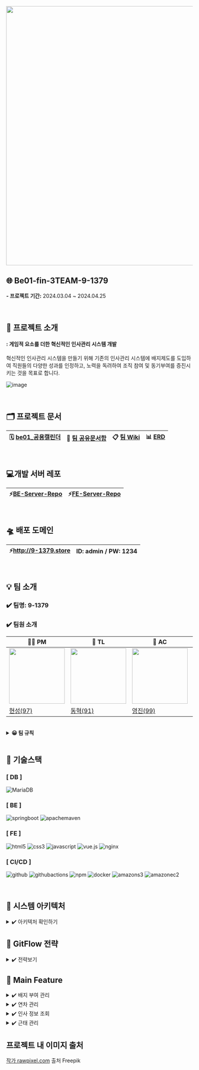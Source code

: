 <div align="center">
<img src="https://github.com/9-13579/T3-R0-Document/assets/148875683/e10f85ce-6f95-436f-bf73-3cc874960234" width="700px">
</div>

## 🌐 Be01-fin-3TEAM-9-1379
**- 프로젝트 기간:** 2024.03.04 ~ 2024.04.25

<br/>

## 📝 프로젝트 소개
#### : 게임적 요소를 더한 혁신적인 인사관리 시스템 개발
혁신적인 인사관리 시스템을 만들기 위해 기존의 인사관리 시스템에 배지제도를 도입하여 직원들의 다양한 성과를 인정하고, 노력을 독려하여 조직 참여 및 동기부여를 증진시키는 것을 목표로 합니다. 

![image](https://github.com/beyond-sw-camp/be01-fin-3TEAM-9-1379/assets/142721325/cd7cd899-5096-494d-8cde-8e348d51d209)



<br/>

## 🗂️ 프로젝트 문서
| 🗓️ [be01_공용캘린더](https://calendar.google.com/calendar/u/0/r/month/2024/3/1) | 📁 [팀 공유문서함](https://drive.google.com/drive/folders/1pZRy6QoP-1p09s9OMQlhJKsUvO0v29aa) | 📋 [팀 Wiki](https://github.com/9-13579/T3-R0-Document/wiki) | 📊 [ERD](https://www.erdcloud.com/d/cm2i2kDgZKmat6fNj) |
| ---- | ---- | ---- | ---- |

<br/>

## 💻개발 서버 레포
| ⚡[BE-Server-Repo](https://github.com/9-1379/T3-R1-BE-Server) | ⚡[FE-Server-Repo](https://github.com/9-1379/T3-R2-FE-Server) |
| ---- | ---- |

<br/>

## 🛸 배포 도메인

|⚡http://9-1379.store | ID: admin / PW: 1234 |
| ---- | ---- |
<br/>

## 💡 팀 소개
### ✔️ 팀명: 9-1379
  
### ✔️ 팀원 소개

| 🐻‍❄️ PM |  🐻 TL | 🐰 AC | 🐼 GM |
| ---- | ---- | ---- | ---- |
| <img src="https://avatars.githubusercontent.com/hyunsungJoo" height=150 width=150> | <img src="https://avatars.githubusercontent.com/ldh0308" height=150 width=150> | <img src="https://avatars.githubusercontent.com/yjinlee99" height=150 width=150> | <img src="https://avatars.githubusercontent.com/Jaelinny" height=150 width=150> |
| [현성(97)](https://github.com/hyunsungJoo)| [동혁(91)](https://github.com/ldh0308) | [영진(99)](https://github.com/yjinlee99) | [재린(93)](https://github.com/Jaelinny) |

<br/>

<details>
  <summary><b> 😀 팀 규칙</b></summary>
  
### ✔️ 팀 슬로건
**"누군가는 성공하고 누군가는 실수할 수도 있다. 하지만 이런 차이에 너무 집착하지 말라. 타인과 함께, 타인을 통해서 협력할 때에야 비로소 위대한 것이 탄생한다."** - by 앙투안 드 생텍쥐페리(a.k.a 생쥐백대리)

![image](https://github.com/9-1379/T3-R0-Document/assets/148875683/227053df-51e9-4997-96f4-5fee781ed265)


<br/>

### ✔️ 팀 목표
- 요구사항 및 WBS 최대한 준수하기
- 효율적이고 안정적인 DB 모델링 설계하기
- 빌드 및 배포 단계까지 완료하기
- 회의록을 작성하고 피드백 관리하기
- 팀 내 의사소통과 협업 능력을 함께 강화하기
- 개인 역량 강화 및 업무 일정 철저히 모니터링하기
<br/>

### ✔️ 팀원 개인 목표
- 박재린: 최종 프로젝트로써 DB 설계부터 배포까지 모든 단계를 철저히 수행해 보기
- 주현성: 팀원 간의 협업 능력 향상, 문서 작성 역량 강화하기
- 이영진: 테스트 주도 개발 및 최적화 작업 경험 쌓기
- 이동혁: 프로젝트 진행 시 포트폴리오 작성에 신경써서 취업에 도움이 되도록 하기  
<br/>


### ✔️ 팀 규칙
- ⭐팀워크와 재미 중시⭐ <br/>
- 화요일 / 금요일
    - 오전 9:10분 코드 커뮤니케이션 회의
- 매일 오전9:30 / 오후5:00 팀 회의 <br/>
    - 오전(어제 진행 된 내용 및 오늘 할 일 공유) <br/>
    - 오후(오늘 진행 된 내용 및 팀 공유사항 논의) <br/>
- Tea Time : 14:00 ~ 14:30 <br/>
- 결석 및 지각시 일정 미리 공유하기 <br/>
- 어떤 의견이든 반대없이 환영해주기 <br/>
- 의견 충돌시 다수결로 해결하기 <br/>
- 모든 부분에서 고집 없이 개방적인 태도로 수용하기 <br/>
- PM/TL/AC/GM 결정에 협조할 것 <br/>
    - 이의 있을 경우 팀 내 회의로 결정하기 <br/>
- 힘든 부분은 공유해서 같이 해결하기 <br/>
- 프로젝트 기간에는 프로젝트에 집중하기 <br/>
- 중요한 사항은 팀원 모두에게 공유하기 <br/>
- 질문을 이슈로 기록하여 투명성 확보하기 <br/>
- 서로 서로 배려하기 <br/>
</details>
<br/>

## 🚀 기술스택
### [ DB ]
![MariaDB](https://img.shields.io/badge/MariaDB-003545?style=for-the-badge&logo=mariadb&logoColor=white) <br>

### [ BE ]
![springboot](https://img.shields.io/badge/springboot-6DB33F?style=for-the-badge&logo=springboot&logoColor=white) 
![apachemaven](https://img.shields.io/badge/apachemaven-C71A36?style=for-the-badge&logo=apachemaven&logoColor=white) <br>

### [ FE ]
![html5](https://img.shields.io/badge/html5-E34F26?style=for-the-badge&logo=html5&logoColor=white) 
 ![css3](https://img.shields.io/badge/css3-1572B6?style=for-the-badge&logo=css3&logoColor=white) 
 ![javascript](https://img.shields.io/badge/javascript-F7DF1E?style=for-the-badge&logo=javascript&logoColor=white) 
 ![vue.js](https://img.shields.io/badge/vue.js-4FC08D?style=for-the-badge&logo=vue.js&logoColor=white) 
 ![nginx](https://img.shields.io/badge/nginx-009639?style=for-the-badge&logo=nginx&logoColor=white) <br>

 ### [ CI/CD ]
![github](https://img.shields.io/badge/github-181717?style=for-the-badge&logo=github&logoColor=white)
![githubactions](https://img.shields.io/badge/githubactions-2088FF?style=for-the-badge&logo=githubactions&logoColor=white) 
![npm](https://img.shields.io/badge/npm-CB3837?style=for-the-badge&logo=npm&logoColor=white) 
![docker](https://img.shields.io/badge/docker-2496ED?style=for-the-badge&logo=docker&logoColor=white) 
![amazons3](https://img.shields.io/badge/amazons3-569A31?style=for-the-badge&logo=amazons3&logoColor=white) ![amazonec2](https://img.shields.io/badge/amazonec2-FF9900?style=for-the-badge&logo=amazonec2&logoColor=white) <br>

</br>

## 🚀 시스템 아키텍처
<details>
  <summary>✔️ 아키텍처 확인하기</summary>
  
![프로젝트 아키텍처(전체) drawio](https://github.com/beyond-sw-camp/be01-fin-3TEAM-9-1379/assets/142721325/5e1a7a1e-83bb-4d6c-83f0-c8ac17a0e974)
</details>

## 🚀 GitFlow 전략

<details>
  <summary> ✔️ 전략보기 </summary>
  
# Git 브랜치전략 및 커밋 컨벤션 설정

## 1. 브랜치 전략 

 <img src="https://github.com/9-1379/T3-R0-Document/assets/148875683/de1e7ca6-a81f-4b90-89ef-f2827c426db7" width="700px">

### - dev <br/>
: 각자 feature 브랜치 생성 - 브랜치 이름은 wbs 번호로 네이밍 할 것.<br/>
<br/>

### - feature <br/>
: 풀리퀘 생성하여 커밋할 것. <br/>
: merge 필요할 경우 TL 에게 최종 컨펌 후 가능.<br/>
<br/>

### - release <br/>
: feature브랜치가 모두 dev에 병합 된 후 생성.<br/>
: 배포를 위한 최종 버그 수정  <br/>
: QA / Test 진행<br/>
: 모든 과정 완료 후 main 브랜치와 병합<br/>
: dev 브랜치와 병합<br/>
<br/>

### - main <br/>
: 버전 태그 생성.<br/>
: 배포 !<br/>


## 2. 커밋 컨벤션 정의

| 태그 종류 |설명|
-- | --
Add | 기능 추가
Fix | 버그 고친 경우
Docs | 문서 수정 - 문서 파일에만 / 코드 x
Refactor | 코드 리펙토링
Test | 테스트 코드
Remove | 코드 삭제시
Modify | 코드 수정시

<br/>

**커밋 예시)** <br/>
- [Add] 코드 기능 추가 <br/>
- [Docs] 리드미 파일 수정 

</details>

## 🚀 Main Feature

<details>
  <summary> ✔️ 배지 부여 관리 </summary></br>
  - Z세대: 1995~2008년 출생자 </br>
  - Y세대: 1980~1994년 출생자 </br>
  - X세대: 1964~1979년 출생자 </br>
  - 귀여운건 나도 알아: 입사 후 6개월 이내 </br>
  - 회사 지박령: 전 주 야근 3번 이상 (야근 기준 : 당일 PM 7시~ 익일 AM 6시) </br>
  - 전설속의 그대: 입사일로부터 10년 </br>
  - 워라벨 마스터: 한해 연차 80% 사용 </br>
  - 도비는 자유에요: 연차 발생 시 배지 부여 </br>
</details>
<details>
  <summary> ✔️ 연차 관리 </summary></br>
  - 관리자: 전체 직원 연차 부여/삭제</br></br>
  - 사용자: 연차 신청 / 내역 확인
</details>
<details>
  <summary> ✔️ 인사 정보 조회 </summary></br>
  - 관리자: 전체 직원 조회/추가/퇴직</br></br>
  - 사용자: 임직원 배지 조회
</details>
<details>
  <summary> ✔️ 근태 관리 </summary></br>
  - 관리자: 근태 현황 조회/검색</br></br>
  - 사용자: 임직원 출근/퇴근
  
</details>

## 프로젝트 내 이미지 출처
<a href="https://kr.freepik.com/free-vector/watercolor-emoticon-design-element-with-diverse-feelings-in-doodle-style-set_16447883.htm#query=%EC%96%BC%EA%B5%B4%20%ED%91%9C%EC%A0%95&position=41&from_view=keyword&track=ais&uuid=dd24a92f-97ed-4ed9-b52f-13af130d659c">작가 rawpixel.com</a> 출처 Freepik
